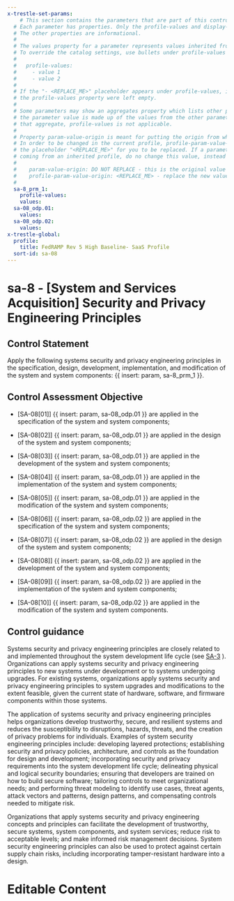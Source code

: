 ```yaml
---
x-trestle-set-params:
    # This section contains the parameters that are part of this control.
  # Each parameter has properties. Only the profile-values and display-name properties are editable.
  # The other properties are informational.
  #
  # The values property for a parameter represents values inherited from the OSCAL catalog.
  # To override the catalog settings, use bullets under profile-values as shown below:
  #
  #   profile-values:
  #     - value 1
  #     - value 2
  #
  # If the "- <REPLACE_ME>" placeholder appears under profile-values, it is the same as if
  # the profile-values property were left empty.
  #
  # Some parameters may show an aggregates property which lists other parameters. This means
  # the parameter value is made up of the values from the other parameters. For parameters
  # that aggregate, profile-values is not applicable.
  #
  # Property param-value-origin is meant for putting the origin from where that parameter comes from.
  # In order to be changed in the current profile, profile-param-value-origin property will be displayed with
  # the placeholder "<REPLACE_ME>" for you to be replaced. If a parameter already has a param-value-origin
  # coming from an inherited profile, do no change this value, instead use profile-param-value-origin as follows:
  #
  #    param-value-origin: DO NOT REPLACE - this is the original value
  #    profile-param-value-origin: <REPLACE_ME> - replace the new value required HERE
  #
  sa-8_prm_1:
    profile-values:
    values:
  sa-08_odp.01:
    values:
  sa-08_odp.02:
    values:
x-trestle-global:
  profile:
    title: FedRAMP Rev 5 High Baseline- SaaS Profile
  sort-id: sa-08
---
```


# sa-8 - \[System and Services Acquisition\] Security and Privacy Engineering Principles

## Control Statement

Apply the following systems security and privacy engineering principles in the specification, design, development, implementation, and modification of the system and system components: {{ insert: param, sa-8_prm_1 }}.

## Control Assessment Objective

- \[SA-08[01]\] {{ insert: param, sa-08_odp.01 }} are applied in the specification of the system and system components;

- \[SA-08[02]\] {{ insert: param, sa-08_odp.01 }} are applied in the design of the system and system components;

- \[SA-08[03]\] {{ insert: param, sa-08_odp.01 }} are applied in the development of the system and system components;

- \[SA-08[04]\] {{ insert: param, sa-08_odp.01 }} are applied in the implementation of the system and system components;

- \[SA-08[05]\] {{ insert: param, sa-08_odp.01 }} are applied in the modification of the system and system components;

- \[SA-08[06]\] {{ insert: param, sa-08_odp.02 }} are applied in the specification of the system and system components;

- \[SA-08[07]\] {{ insert: param, sa-08_odp.02 }} are applied in the design of the system and system components;

- \[SA-08[08]\] {{ insert: param, sa-08_odp.02 }} are applied in the development of the system and system components;

- \[SA-08[09]\] {{ insert: param, sa-08_odp.02 }} are applied in the implementation of the system and system components;

- \[SA-08[10]\] {{ insert: param, sa-08_odp.02 }} are applied in the modification of the system and system components.

## Control guidance

Systems security and privacy engineering principles are closely related to and implemented throughout the system development life cycle (see [SA-3](#sa-3) ). Organizations can apply systems security and privacy engineering principles to new systems under development or to systems undergoing upgrades. For existing systems, organizations apply systems security and privacy engineering principles to system upgrades and modifications to the extent feasible, given the current state of hardware, software, and firmware components within those systems.

The application of systems security and privacy engineering principles helps organizations develop trustworthy, secure, and resilient systems and reduces the susceptibility to disruptions, hazards, threats, and the creation of privacy problems for individuals. Examples of system security engineering principles include: developing layered protections; establishing security and privacy policies, architecture, and controls as the foundation for design and development; incorporating security and privacy requirements into the system development life cycle; delineating physical and logical security boundaries; ensuring that developers are trained on how to build secure software; tailoring controls to meet organizational needs; and performing threat modeling to identify use cases, threat agents, attack vectors and patterns, design patterns, and compensating controls needed to mitigate risk.

Organizations that apply systems security and privacy engineering concepts and principles can facilitate the development of trustworthy, secure systems, system components, and system services; reduce risk to acceptable levels; and make informed risk management decisions. System security engineering principles can also be used to protect against certain supply chain risks, including incorporating tamper-resistant hardware into a design.

# Editable Content

<!-- Make additions and edits below -->
<!-- The above represents the contents of the control as received by the profile, prior to additions. -->
<!-- If the profile makes additions to the control, they will appear below. -->
<!-- The above markdown may not be edited but you may edit the content below, and/or introduce new additions to be made by the profile. -->
<!-- If there is a yaml header at the top, parameter values may be edited. Use --set-parameters to incorporate the changes during assembly. -->
<!-- The content here will then replace what is in the profile for this control, after running profile-assemble. -->
<!-- The current profile has no added parts for this control, but you may add new ones here. -->
<!-- Each addition must have a heading either of the form ## Control my_addition_name -->
<!-- or ## Part a. (where the a. refers to one of the control statement labels.) -->
<!-- "## Control" parts are new parts added after the statement part. -->
<!-- "## Part" parts are new parts added into the top-level statement part with that label. -->
<!-- Subparts may be added with nested hash levels of the form ### My Subpart Name -->
<!-- underneath the parent ## Control or ## Part being added -->
<!-- See https://oscal-compass.github.io/compliance-trestle/tutorials/ssp_profile_catalog_authoring/ssp_profile_catalog_authoring for guidance. -->
